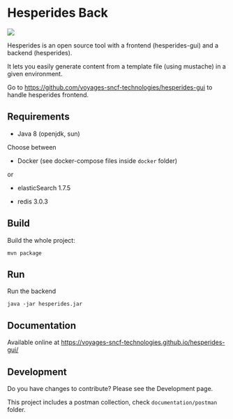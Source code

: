 # Hesperides Back

[![](https://travis-ci.org/voyages-sncf-technologies/hesperides.svg?branch=feature/springboot)](https://travis-ci.org/voyages-sncf-technologies/hesperides)

Hesperides is an open source tool with a frontend (hesperides-gui) and a backend (hesperides).

It lets you easily generate content from a template file (using mustache) in a given environment.

Go to https://github.com/voyages-sncf-technologies/hesperides-gui to handle hesperides frontend.

## Requirements

 * Java 8 (openjdk, sun)
 
 Choose between

 * Docker (see docker-compose files inside `docker` folder)

or

 * elasticSearch 1.7.5

 * redis 3.0.3

## Build

Build the whole project:
 
    mvn package


## Run

Run the backend

    java -jar hesperides.jar


## Documentation

Available online at <https://voyages-sncf-technologies.github.io/hesperides-gui/>

## Development

Do you have changes to contribute? Please see the Development page.

This project includes a postman collection, check `documentation/postman` folder.
